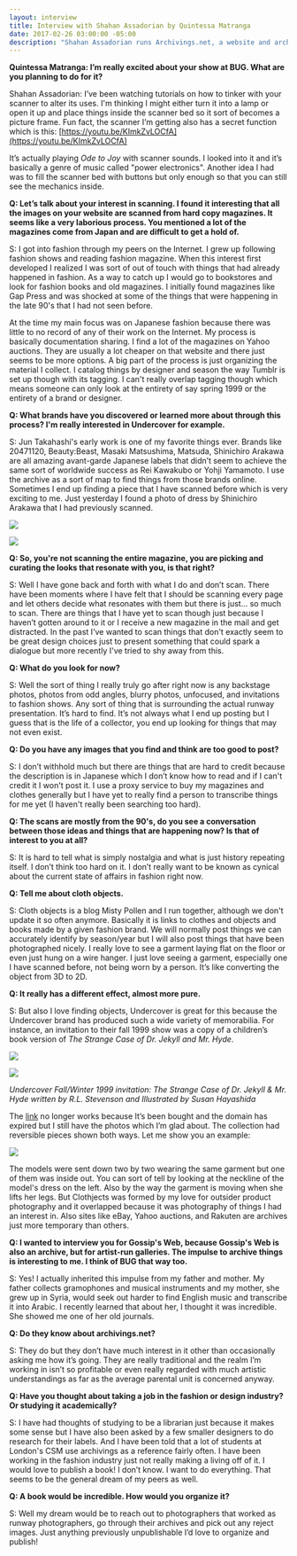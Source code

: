 ```yaml
---
layout: interview
title: Interview with Shahan Assadorian by Quintessa Matranga
date: 2017-02-26 03:00:00 -05:00
description: "Shahan Assadorian runs Archivings.net, a website and archive of images scanned from rare fashion magazines that Assadorian collects. The archive is primarily focused on avant garde and lesser known designers from the 90’s. Archivings is over 445 pages deep and is updated regularly with backstage and runway photo scans along with caption info identifying the designer, season and year for each image. Out of Archivings came Clothjects, a page on the site where Assadorian and Misty Pollen match scans of outfits from Archivings.net to links where you can actually purchase the rare clothing object through online auctions like eBay. Assadorian lives in Toronto where he works at Starbucks by day and scans by night. We talked through gchat for this interview."
---
```


**Quintessa Matranga: I’m really excited about your show at BUG. What are you planning to do for it?**

Shahan Assadorian: I’ve been watching tutorials on how to tinker with your scanner to alter its uses. I'm thinking I might either turn it into a lamp or open it up and place things inside the scanner bed so it sort of becomes a picture frame. Fun fact, the scanner I’m getting also has a secret function which is this: [https://youtu.be/KImkZvLOCfA](https://youtu.be/KImkZvLOCfA)

It’s actually playing *Ode to Joy* with scanner sounds. I looked into it and it’s basically a genre of music called "power electronics". Another idea I had was to fill the scanner bed with buttons but only enough so that you can still see the mechanics inside.

**Q:  Let’s talk about your interest in scanning. I found it interesting that all the images on your website are scanned from hard copy magazines. It seems like a very laborious process. You mentioned a lot of the magazines come from Japan and are difficult to get a hold of.**

S: I got into fashion through my peers on the Internet. I grew up following fashion shows and reading fashion magazine. When this interest first developed I realized I was sort of out of touch with things that had already happened in fashion. As a way to catch up I would go to bookstores and look for fashion books and old magazines. I initially found magazines like Gap Press and was shocked at some of the things that were happening in the late 90's that I had not seen before.

At the time my main focus was on Japanese fashion because there was little to no record of any of their work on the Internet. My process is basically documentation sharing. I find a lot of the magazines on Yahoo auctions. They are usually a lot cheaper on that website and there just seems to be more options. A big part of the process is just organizing the material I collect. I catalog things by designer and season the way Tumblr is set up though with its tagging. I can't really overlap tagging though which means someone can only look at the entirety of say spring 1999 or the entirety of a brand or designer.

**Q:  What brands have you discovered or learned more about through this process? I'm really interested in Undercover for example.**

S: Jun Takahashi's early work is one of my favorite things ever. Brands like 20471120, Beauty:Beast, Masaki Matsushima, Matsuda, Shinichiro Arakawa are all amazing avant-garde Japanese labels that didn’t seem to achieve the same sort of worldwide success as Rei Kawakubo or Yohji Yamamoto. I use the archive as a sort of map to find things from those brands online. Sometimes I end up finding a piece that I have scanned before which is very exciting to me. Just yesterday I found a photo of dress by Shinichiro Arakawa that I had previously scanned.

<a href="/assets/assets/files/assadorian-2.png"><img src="/assets/files/assadorian-2.png" /></a>

<a href="/assets/files/assadorian-4.jpg"><img src="/assets/files/assadorian-4.jpg" /></a>

**Q: So, you're not scanning the entire magazine, you are picking and curating the looks that resonate with you, is that right?**

S: Well I have gone back and forth with what I do and don’t scan. There have been moments where I have felt that I should be scanning every page and let others decide what resonates with them but there is just... so much to scan. There are things that I have yet to scan though just because I haven’t gotten around to it or I receive a new magazine in the mail and get distracted. In the past I’ve wanted to scan things that don't exactly seem to be great design choices just to present something that could spark a dialogue but more recently I've tried to shy away from this.

**Q: What do you look for now?**

S: Well the sort of thing I really truly go after right now is any backstage photos, photos from odd angles, blurry photos, unfocused, and invitations to fashion shows. Any sort of thing that is surrounding the actual runway presentation. It’s hard to find. It’s not always what I end up posting but I guess that is the life of a collector, you end up looking for things that may not even exist.

**Q: Do you have any images that you find and think are too good to post?**

S: I don’t withhold much but there are things that are hard to credit because the description is in Japanese which I don’t know how to read and if I can't credit it I won't post it. I use a proxy service to buy my magazines and clothes generally but I have yet to really find a person to transcribe things for me yet (I haven't really been searching too hard).

**Q: The scans are mostly from the 90's, do you see a conversation between those ideas and things that are happening now? Is that of interest to you at all?**

S: It is hard to tell what is simply nostalgia and what is just history repeating itself. I don’t think too hard on it. I don’t really want to be known as cynical about the current state of affairs in fashion right now.

**Q: Tell me about cloth objects.**

S: Cloth objects is a blog Misty Pollen and I run together, although we don't update it so often anymore. Basically it is links to clothes and objects and books made by a given fashion brand. We will normally post things we can accurately identify by season/year but I will also post things that have been photographed nicely. I really love to see a garment laying flat on the floor or even just hung on a wire hanger. I just love seeing a garment, especially one I have scanned before, not being worn by a person. It’s like converting the object from 3D to 2D.

**Q: It really has a different effect, almost more pure.**

S: But also I love finding objects, Undercover is great for this because the Undercover brand has produced such a wide variety of memorabilia. For instance, an invitation to their fall 1999 show was a copy of a children’s book version of *The Strange Case of Dr. Jekyll and Mr. Hyde*.

<a href="/assets/files/assadorian-1.jpg"><img src="/assets/files/assadorian-1.jpg" /></a>

<a href="/assets/files/assadorian-3.jpg"><img src="/assets/files/assadorian-3.jpg" /></a>

*Undercover Fall/Winter 1999 invitation: The Strange Case of Dr. Jekyll & Mr. Hyde written by R.L. Stevenson and Illustrated by Susan Hayashida*

The [link](http://t.umblr.com/redirect?z=http%3A%2F%2Fpage10.auctions.yahoo.co.jp%2Fjp%2Fauction%2Fm161154149&t=NTRkMjI3Mzc3MGU5NTM0YTQ3MzYxNTYyN2QyYTU0ZWE3NzVkNTlhYyxyTnhsNWFKbQ%3D%3D) no longer works because It’s been bought and the domain has expired but I still have the photos which I’m glad about. The collection had reversible pieces shown both ways. Let me show you an example:

<a href="/assets/files/assadorian-5.png"><img src="/assets/files/assadorian-5.png" /></a>

The models were sent down two by two wearing the same garment but one of them was inside out. You can sort of tell by looking at the neckline of the model's dress on the left. Also by the way the garment is moving when she lifts her legs. But Clothjects was formed by my love for outsider product photography and it overlapped because it was photography of things I had an interest in. Also sites like eBay, Yahoo auctions, and Rakuten are archives just more temporary than others.

**Q: I wanted to interview you for Gossip's Web, because Gossip's Web is also an archive, but for artist-run galleries. The impulse to archive things is interesting to me. I think of BUG that way too.**

S: Yes! I actually inherited this impulse from my father and mother. My father collects gramophones and musical instruments and my mother, she grew up in Syria, would seek out harder to find English music and transcribe it into Arabic. I recently learned that about her, I thought it was incredible. She showed me one of her old journals.

**Q: Do they know about archivings.net?**

S: They do but they don’t have much interest in it other than occasionally asking me how it’s going. They are really traditional and the realm I’m working in isn’t so profitable or even really regarded with much artistic understandings as far as the average parental unit is concerned anyway.

**Q: Have you thought about taking a job in the fashion or design industry? Or studying it academically?**

S:  I have had thoughts of studying to be a librarian just because it makes some sense but I have also been asked by a few smaller designers to do  research for their labels. And I have been told that a lot of students at London's CSM use archivings as a reference fairly often. I have been working in the fashion industry just not really making a living off of it. I would love to publish a book! I don’t know. I want to do everything. That seems to be the general dream of my peers as well.

**Q: A book would be incredible. How would you organize it?**

S: Well my dream would be to reach out to photographers that worked as runway photographers, go through their archives and pick out any reject images. Just anything previously unpublishable I’d love to organize and publish!
